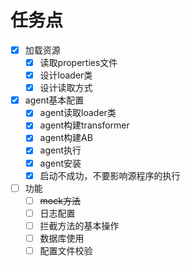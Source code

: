 # 任务点
- [x] 加载资源
  - [x] 读取properties文件
  - [x] 设计loader类
  - [x] 设计读取方式
- [x] agent基本配置
  - [x] agent读取loader类
  - [x] agent构建transformer
  - [x] agent构建AB
  - [x] agent执行
  - [x] agent安装
  - [x] 启动不成功，不要影响源程序的执行
- [ ] 功能
  - [ ] ~~mock方法~~
  - [ ] 日志配置
  - [ ] 拦截方法的基本操作
  - [ ] 数据库使用
  - [ ] 配置文件校验